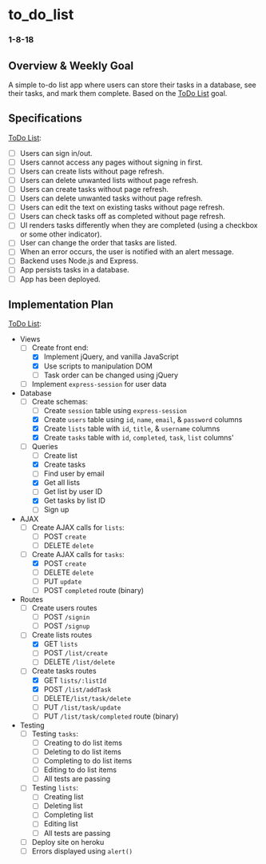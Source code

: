 # to_do_list
### 1-8-18

## Overview & Weekly Goal
A simple to-do list app where users can store their tasks in a database, see their tasks, and mark them complete. Based on the [ToDo List](https://curriculum.learnersguild.org/Phases/Practice/Modules/To-Do-List/) goal.

## Specifications
[ToDo List](https://curriculum.learnersguild.org/Phases/Practice/Modules/To-Do-List/):
  - [ ] Users can sign in/out.
  - [ ] Users cannot access any pages without signing in first.
  - [ ] Users can create lists without page refresh.
  - [ ] Users can delete unwanted lists without page refresh.
  - [ ] Users can create tasks without page refresh.
  - [ ] Users can delete unwanted tasks without page refresh.
  - [ ] Users can edit the text on existing tasks without page refresh.
  - [ ] Users can check tasks off as completed without page refresh.
  - [ ] UI renders tasks differently when they are completed (using a checkbox or some other indicator).
  - [ ] User can change the order that tasks are listed.
  - [ ] When an error occurs, the user is notified with an alert message.
  - [ ] Backend uses Node.js and Express.
  - [ ] App persists tasks in a database.
  - [ ] App has been deployed.

## Implementation Plan
[ToDo List](https://curriculum.learnersguild.org/Phases/Practice/Modules/To-Do-List/):
- Views
  - [ ] Create front end:
    - [x] Implement jQuery, and vanilla JavaScript
    - [x] Use scripts to manipulation DOM
    - [ ] Task order can be changed using jQuery
  - [ ] Implement `express-session` for user data
- Database
  - [ ] Create schemas:
    - [ ] Create `session` table using `express-session`
    - [x] Create `users` table using `id`, `name`, `email`, & `password` columns
    - [x] Create `lists` table with `id`, `title`, & `username` columns
    - [x] Create `tasks` table with `id`, `completed`, `task`, `list` columns'
  - [ ] Queries
    - [ ] Create list
    - [x] Create tasks
    - [ ] Find user by email
    - [x] Get all lists
    - [ ] Get list by user ID
    - [x] Get tasks by list ID
    - [ ] Sign up

- AJAX
  - [ ] Create AJAX calls for `lists`:
    - [ ] POST `create`
    - [ ] DELETE `delete`
  - [ ] Create AJAX calls for `tasks`:
    - [x] POST `create`
    - [ ] DELETE `delete`
    - [ ] PUT `update`
    - [ ] POST `completed` route (binary)

- Routes
  - [ ] Create users routes
    - [ ] POST `/signin`
    - [ ] POST `/signup`
  - [ ] Create lists routes
    - [x] GET `lists`
    - [ ] POST `/list/create`
    - [ ] DELETE `/list/delete`
  - [ ] Create tasks routes
    - [x] GET `lists/:listId`
    - [x] POST `/list/addTask`
    - [ ] DELETE`/list/task/delete`
    - [ ] PUT `/list/task/update`
    - [ ] PUT `/list/task/completed` route (binary)

- Testing
  - [ ] Testing `tasks`:
    - [ ] Creating to do list items
    - [ ] Deleting to do list items
    - [ ] Completing to do list items
    - [ ] Editing to do list items
    - [ ] All tests are passing
  - [ ] Testing `lists`:
    - [ ] Creating list
    - [ ] Deleting list
    - [ ] Completing list
    - [ ] Editing list
    - [ ] All tests are passing

  - [ ] Deploy site on heroku
  - [ ] Errors displayed using `alert()`
